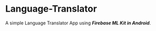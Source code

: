 # Language-Translator
A simple Language Translator App using ***Firebase ML Kit in Android***.
</br>
